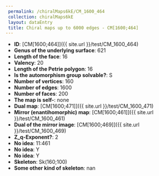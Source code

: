 ```yaml
--- 
 permalink: /chiralMaps6kE/CM_1600_464 
 collection: chiralMaps6kE
 layout: dataEntry
 title: Chiral maps up to 6000 edges - CM[1600;464]
---
```


- **ID**: [CM[1600;464]]({{ site.url }}/test/CM_1600_464)
- **Genus of the underlying surface**: 621
- **Length of the face**: 16
- **Valency**: 20
- **Length of the Petrie polygon**: 16
- **Is the automorphism group solvable?**: S
- **Number of vertices**: 160
- **Number of edges**: 1600
- **Number of faces**: 200
- **The map is self-**: none
- **Dual map**: [CM[1600;471]]({{ site.url }}/test/CM_1600_471)
- **Mirror (enantihomorphic) map**: [CM[1600;461]]({{ site.url }}/test/CM_1600_461)
- **Dual of the mirror image**: [CM[1600;469]]({{ site.url }}/test/CM_1600_469)
- **Z_q-Exponent?**: 2
- **No idea**:  11:461
- **No idea**: Y
- **No idea**: Y
- **Skeleton**: Sk(160;100)
- **Some other kind of skeleton**: nan
